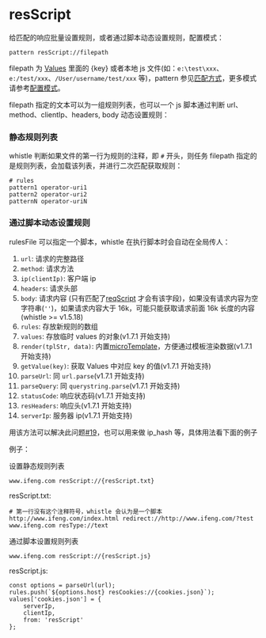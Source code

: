 # resScript

给匹配的响应批量设置规则，或者通过脚本动态设置规则，配置模式：

	pattern resScript://filepath

filepath 为 [Values](http://local.whistlejs.com/#values) 里面的 {key} 或者本地 js 文件(如：`e:\test\xxx`、`e:/test/xxx`、`/User/username/test/xxx` 等)，pattern 参见[匹配方式](pattern.md)，更多模式请参考[配置模式](mode.md)。

filepath 指定的文本可以为一组规则列表，也可以一个 js 脚本通过判断 url、method、clientIp、headers, body 动态设置规则：

### 静态规则列表
whistle 判断如果文件的第一行为规则的注释，即 `#` 开头，则任务 filepath 指定的是规则列表，会加载该列表，并进行二次匹配获取规则：

	# rules
	pattern1 operator-uri1
	pattern2 operator-uri2
	patternN operator-uriN

### 通过脚本动态设置规则
rulesFile 可以指定一个脚本，whistle 在执行脚本时会自动在全局传人：

1. `url`: 请求的完整路径
2. `method`: 请求方法
3. `ip(clientIp)`: 客户端 ip
4. `headers`: 请求头部
5. `body`: 请求内容 (只有匹配了[reqScript](rules/reqScript.md) 才会有该字段)，如果没有请求内容为空字符串(`''`)，如果请求内容大于 16k，可能只能获取请求前面 16k 长度的内容(whistle >= v1.5.18)
6. `rules`: 存放新规则的数组
7. `values`: 存放临时 values 的对象(v1.7.1 开始支持)
8. `render(tplStr, data)`: 内置[microTemplate](https://johnresig.com/blog/javascript-micro-templating/)，方便通过模板渲染数据(v1.7.1 开始支持)
9. `getValue(key)`: 获取 Values 中对应 key 的值(v1.7.1 开始支持)
10. `parseUrl`: 同 `url.parse`(v1.7.1 开始支持)
11. `parseQuery`: 同 `querystring.parse`(v1.7.1 开始支持)
12. `statusCode`: 响应状态码(v1.7.1 开始支持)
13. `resHeaders`: 响应头(v1.7.1 开始支持)
14. `serverIp`: 服务器 ip(v1.7.1 开始支持)


用该方法可以解决此问题[#19](https://github.com/avwo/whistle/issues/19)，也可以用来做 ip_hash 等，具体用法看下面的例子


例子：

设置静态规则列表

	www.ifeng.com resScript://{resScript.txt}

resScript.txt:

	# 第一行没有这个注释符号，whistle 会认为是一个脚本
	http://www.ifeng.com/index.html redirect://http://www.ifeng.com/?test
	www.ifeng.com resType://text

通过脚本设置规则列表

	www.ifeng.com resScript://{resScript.js}

resScript.js:

	const options = parseUrl(url);
	rules.push(`${options.host} resCookies://{cookies.json}`);
	values['cookies.json'] = {
		serverIp,
		clientIp,
		from: 'resScript'
	};
